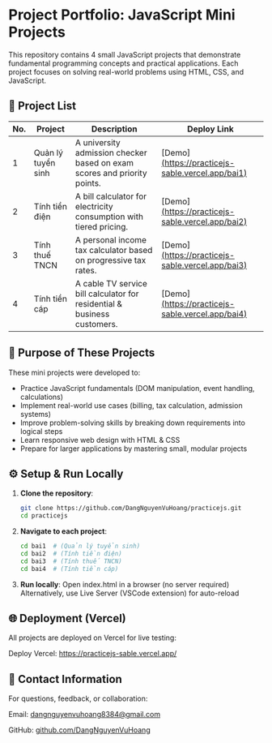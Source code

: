 # Project Portfolio: JavaScript Mini Projects

This repository contains 4 small JavaScript projects that demonstrate fundamental programming concepts and practical applications. Each project focuses on solving real-world problems using HTML, CSS, and JavaScript.

## 📌 Project List

| No. | Project              | Description                                                                 | Deploy Link                          |
|-----|----------------------|-----------------------------------------------------------------------------|--------------------------------------|
| 1   | Quản lý tuyển sinh   | A university admission checker based on exam scores and priority points.    | [Demo][(https://practicejs-sable.vercel.app/bai1)](https://practicejs-sable.vercel.app/bai1/index.html) |
| 2   | Tính tiền điện       | A bill calculator for electricity consumption with tiered pricing.          | [Demo][(https://practicejs-sable.vercel.app/bai2)](https://practicejs-sable.vercel.app/bai2/index.html) |
| 3   | Tính thuế TNCN       | A personal income tax calculator based on progressive tax rates.            | [Demo][(https://practicejs-sable.vercel.app/bai3)](https://practicejs-sable.vercel.app/bai3/index.html) |
| 4   | Tính tiền cáp        | A cable TV service bill calculator for residential & business customers.    | [Demo][(https://practicejs-sable.vercel.app/bai4)](https://practicejs-sable.vercel.app/bai4/index.html) |

## 🎯 Purpose of These Projects

These mini projects were developed to:
- Practice JavaScript fundamentals (DOM manipulation, event handling, calculations)
- Implement real-world use cases (billing, tax calculation, admission systems)
- Improve problem-solving skills by breaking down requirements into logical steps
- Learn responsive web design with HTML & CSS
- Prepare for larger applications by mastering small, modular projects

## ⚙️ Setup & Run Locally

1. **Clone the repository**:
   ```bash
   git clone https://github.com/DangNguyenVuHoang/practicejs.git
   cd practicejs
2. **Navigate to each project**:
   ```bash
   cd bai1  # (Quản lý tuyển sinh)
   cd bai2  # (Tính tiền điện)
   cd bai3  # (Tính thuế TNCN)
   cd bai4  # (Tính tiền cáp)
4. **Run locally**:
   Open index.html in a browser (no server required)
   Alternatively, use Live Server (VSCode extension) for auto-reload

## 🌐 Deployment (Vercel)
All projects are deployed on Vercel for live testing:

Deploy Vercel: https://practicejs-sable.vercel.app/

## 📧 Contact Information
For questions, feedback, or collaboration:

Email: dangnguyenvuhoang8384@gmail.com

GitHub: [github.com/DangNguyenVuHoang](https://github.com/DangNguyenVuHoang)

